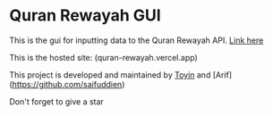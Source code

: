 # Quran Rewayah GUI

This is the gui for inputting data to the Quran Rewayah API. [Link here](hhtps;//github.com/saifuddien/quran_rewayah)

This is the hosted site: (quran-rewayah.vercel.app) 

This project is developed and maintained by [Toyin](https://github.com/Toyin5) and [Arif] (https://github.com/saifuddien)

Don't forget to give a star
